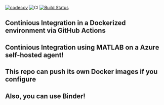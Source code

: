 [![codecov](https://codecov.io/gh/agahkarakuzu/eda_organized/branch/master/graph/badge.svg)](https://codecov.io/gh/agahkarakuzu/eda_organized) ![CI](https://github.com/agahkarakuzu/eda_organized/workflows/CI/badge.svg) [![Build Status](https://dev.azure.com/neuropoly/BrainHack%20Global/_apis/build/status/agahkarakuzu.eda_organized?branchName=master)](https://dev.azure.com/neuropoly/BrainHack%20Global/_build/latest?definitionId=12&branchName=master)

## Continious Integration in a Dockerized environment via GitHub Actions 

## Continious Integration using MATLAB on a Azure self-hosted agent! 

## This repo can push its own Docker images if you configure 

## Also, you can use Binder! 

